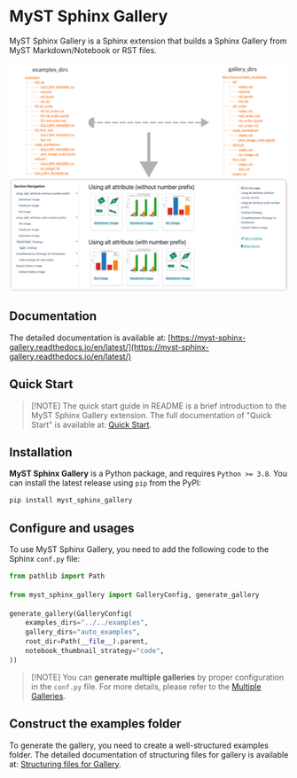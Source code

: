 # MyST Sphinx Gallery

MyST Sphinx Gallery is a Sphinx extension that builds a Sphinx Gallery from MyST Markdown/Notebook or RST files.

![gallery_example](docs/source/_static/gallery_example.png)

## Documentation

The detailed documentation is available at: [https://myst-sphinx-gallery.readthedocs.io/en/latest/](https://myst-sphinx-gallery.readthedocs.io/en/latest/)

## Quick Start

> [!NOTE] The quick start guide in README is a brief introduction to the MyST Sphinx Gallery extension. The full documentation of "Quick Start" is available at: [Quick Start](https://myst-sphinx-gallery.readthedocs.io/en/latest/user_guide/quick_start.html).

## Installation

**MyST Sphinx Gallery** is a Python package, and requires `Python >= 3.8`. You can install the latest release using `pip` from the PyPI:

```bash
pip install myst_sphinx_gallery
```

## Configure and usages

To use MyST Sphinx Gallery, you need to add the following code to the Sphinx `conf.py` file:

```python
from pathlib import Path

from myst_sphinx_gallery import GalleryConfig, generate_gallery

generate_gallery(GalleryConfig(
    examples_dirs="../../examples",
    gallery_dirs="auto_examples",
    root_dir=Path(__file__).parent,
    notebook_thumbnail_strategy="code",
))
```

> [!NOTE] You can **generate multiple galleries** by proper configuration in the `conf.py` file. For more details, please refer to the [Multiple Galleries](https://myst-sphinx-gallery.readthedocs.io/en/latest/user_guide/multi_galleries.html).

## Construct the examples folder

To generate the gallery, you need to create a well-structured examples folder. The detailed documentation of structuring files for gallery is available at: [Structuring files for Gallery](https://myst-sphinx-gallery.readthedocs.io/en/latest/user_guide/example_structure.html).
